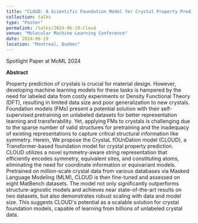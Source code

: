 ```yaml
---
title: "CLOUD: A Scientific Foundation Model for Crystal Property Prediction"
collection: talks
type: "Poster"
permalink: /talks/2024-06-19-Cloud
venue: "Molecular Machine Learning Conference"
date: 2024-06-19
location: "Montreal, Quebec"
---
```


Spotlight Paper at MoML 2024

**Abstract**

Property prediction of crystals is crucial for material design. However, developing machine learning models for these tasks is hampered by the need for labeled data from costly experiments or Density Functional Theory (DFT), resulting in limited data size and poor generalization to new crystals. Foundation models (FMs) present a potential solution with their self-supervised pretraining on unlabeled datasets for better representation learning and transferability. Yet, applying FMs to crystals is challenging due to the sparse number of valid structures for pretraining and the inadequacy of existing representations to capture critical structural information like symmetry. Herein, We propose the CrystaL fOUnDation model (CLOUD), a Transformer-based foundation model for crystal property prediction. CLOUD utilizes a novel symmetry-aware string representation that efficiently encodes symmetry, equivalent sites, and constituting atoms, eliminating the need for coordinate information or equivariant models. Pretrained on million-scale crystal data from various databases via Masked Language Modeling (MLM), CLOUD is then fine-tuned and assessed on eight MatBench datasets. The model not only significantly outperforms structure-agnostic models and achieves near state-of-the-art results on two datasets, but also demonstrates robust scaling with data and model size. This suggests CLOUD's potential as a scalable solution for crystal foundation models, capable of learning from billions of unlabeled crystal data.